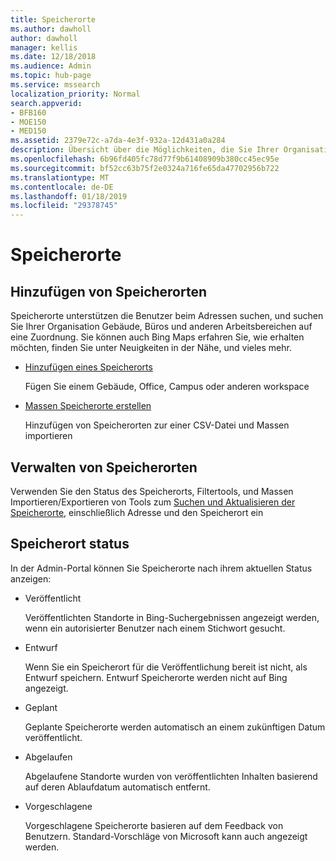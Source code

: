 ```yaml
---
title: Speicherorte
ms.author: dawholl
author: dawholl
manager: kellis
ms.date: 12/18/2018
ms.audience: Admin
ms.topic: hub-page
ms.service: mssearch
localization_priority: Normal
search.appverid:
- BFB160
- MOE150
- MED150
ms.assetid: 2379e72c-a7da-4e3f-932a-12d431a0a284
description: Übersicht über die Möglichkeiten, die Sie Ihrer Organisation Speicherorte Microsoft Searc Arbeit Ergebnisse enthalten sind, können alle
ms.openlocfilehash: 6b96fd405fc78d77f9b61408909b380cc45ec95e
ms.sourcegitcommit: bf52cc63b75f2e0324a716fe65da47702956b722
ms.translationtype: MT
ms.contentlocale: de-DE
ms.lasthandoff: 01/18/2019
ms.locfileid: "29378745"
---
```

# <a name="locations"></a>Speicherorte

## <a name="add-locations"></a>Hinzufügen von Speicherorten

Speicherorte unterstützen die Benutzer beim Adressen suchen, und suchen Sie Ihrer Organisation Gebäude, Büros und anderen Arbeitsbereichen auf eine Zuordnung. Sie können auch Bing Maps erfahren Sie, wie erhalten möchten, finden Sie unter Neuigkeiten in der Nähe, und vieles mehr.
  
- [Hinzufügen eines Speicherorts](add-a-location.md)
    
    Fügen Sie einem Gebäude, Office, Campus oder anderen workspace
    
- [Massen Speicherorte erstellen](bulk-create-locations.md)
    
    Hinzufügen von Speicherorten zur einer CSV-Datei und Massen importieren
    
## <a name="manage-locations"></a>Verwalten von Speicherorten

Verwenden Sie den Status des Speicherorts, Filtertools, und Massen Importieren/Exportieren von Tools zum [Suchen und Aktualisieren der Speicherorte](manage-locations.md), einschließlich Adresse und den Speicherort ein
  
## <a name="location-status"></a>Speicherort status

In der Admin-Portal können Sie Speicherorte nach ihrem aktuellen Status anzeigen:
  
- Veröffentlicht
    
    Veröffentlichten Standorte in Bing-Suchergebnissen angezeigt werden, wenn ein autorisierter Benutzer nach einem Stichwort gesucht.
    
- Entwurf 
    
    Wenn Sie ein Speicherort für die Veröffentlichung bereit ist nicht, als Entwurf speichern. Entwurf Speicherorte werden nicht auf Bing angezeigt.
    
- Geplant
    
    Geplante Speicherorte werden automatisch an einem zukünftigen Datum veröffentlicht.
    
- Abgelaufen
    
    Abgelaufene Standorte wurden von veröffentlichten Inhalten basierend auf deren Ablaufdatum automatisch entfernt.
    
- Vorgeschlagene
    
    Vorgeschlagene Speicherorte basieren auf dem Feedback von Benutzern. Standard-Vorschläge von Microsoft kann auch angezeigt werden.

  

